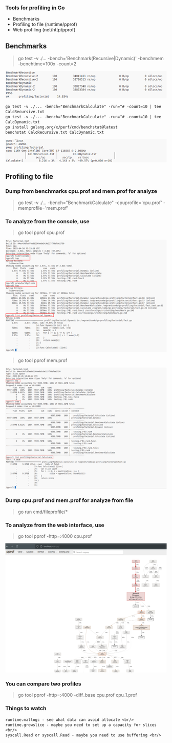 ### Tools for profiling in Go 
- Benchmarks <br/>
- Profiling to file (runtime/pprof) <br/>
- Web profiling (net/http/pprof) <br/>

## Benchmarks

> go test -v ./... -bench='Benchmark(Recursive|Dynamic)' -benchmem -benchtime=100x -count=2

![screenshot](./imageFolder/screenshot1.png)

```
go test -v ./... -bench="BenchmarkCalculate" -run=^# -count=10 | tee CalcRecursive.txt
go test -v ./... -bench="BenchmarkCalculate" -run=^# -count=10 | tee CalcDynamic.txt
go install golang.org/x/perf/cmd/benchstat@latest
benchstat CalcRecursive.txt CalcDynamic.txt
```
![screenshot](./imageFolder/screenshot2.png)

## Profiling to file

### Dump from benchmarks cpu.prof and mem.prof for analyze
> go test -v ./... -bench="BenchmarkCalculate" -cpuprofile='cpu.prof' -memprofile='mem.prof'

### To analyze from the console, use
> go tool pprof cpu.prof

![screenshot](./imageFolder/screenshot3.png)

> go tool pprof mem.prof

![screenshot](./imageFolder/screenshot4.png)

### Dump cpu.prof and mem.prof for analyze from file
> go run cmd/fileprofile/*

### To analyze from the web interface, use
> go tool pprof -http=:4000 cpu.prof

![screenshot](./imageFolder/screenshot5.png)

### You can compare two profiles
> go tool pprof -http=:4000 -diff_base cpu.prof cpu_1.prof

### Things to watch
```
runtime.mallogc - see what data can avoid allocate <br/>
runtime.growslice - maybe you need to set up a capacity for slices <br/>
syscall.Read or syscall.Read - maybe you need to use buffering <br/> 
```
